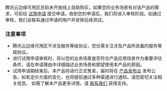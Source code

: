 

腾讯云边缘可用区目前未开放线上自助购买，如果您的业务场景有对该产品的需求，可前往 [试用申请](https://cloud.tencent.com/apply/p/2i51jnsfpmb) 提交申请。收到您的申请后，我们将进入审核阶段。如通过审核，我们会联系通过申请的用户并安排后续测试。 

### 注意事项
- 腾讯云边缘可用区不涉及服务等级协议，您仅需关注涉及产品所具备的服务等级协议。
- 进行试用申请审核时，将以您的业务场景是否符合产品应用场景作为重要评估条件，请在申请理由中详细描述业务场景和期望使用本产品的原因。
- 试用申请期结束后，本产品将进行正式售卖，届时将在 [产品发布台](https://cloud.tencent.com/product/events) 发布公告。如有定价方面的变化，也将提前通过多种渠道进行通知，请您密切关注相关信息。
如需了解本产品更多详情，请 [联系我们](https://cloud.tencent.com/about/connect) 获得支持。
